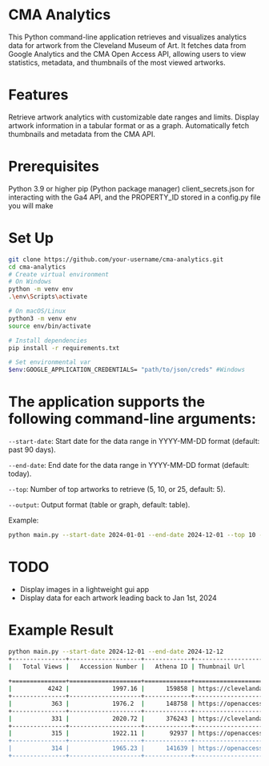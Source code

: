# CMA Analytics
This Python command-line application retrieves and visualizes analytics data for artwork from the Cleveland Museum of Art. It fetches data from Google Analytics and the CMA Open Access API, allowing users to view statistics, metadata, and thumbnails of the most viewed artworks.

# Features
Retrieve artwork analytics with customizable date ranges and limits.
Display artwork information in a tabular format or as a graph.
Automatically fetch thumbnails and metadata from the CMA API.

# Prerequisites
Python 3.9 or higher
pip (Python package manager)
client_secrets.json for interacting with the Ga4 API, and the PROPERTY_ID stored in a config.py file you will make

# Set Up
```bash
git clone https://github.com/your-username/cma-analytics.git
cd cma-analytics
# Create virtual environment
# On Windows
python -m venv env
.\env\Scripts\activate

# On macOS/Linux
python3 -m venv env
source env/bin/activate

# Install dependencies
pip install -r requirements.txt

# Set environmental var
$env:GOOGLE_APPLICATION_CREDENTIALS= "path/to/json/creds" #Windows
```

# The application supports the following command-line arguments:
`--start-date`: Start date for the data range in YYYY-MM-DD format (default: past 90 days).

`--end-date`: End date for the data range in YYYY-MM-DD format (default: today).

`--top`: Number of top artworks to retrieve (5, 10, or 25, default: 5).

`--output`: Output format (table or graph, default: table).

Example:
```bash
python main.py --start-date 2024-01-01 --end-date 2024-12-01 --top 10 --output table
```

# TODO
* Display images in a lightweight gui app
* Display data for each artwork leading back to Jan 1st, 2024

# Example Result

```bash
python main.py --start-date 2024-12-01 --end-date 2024-12-12         
+---------------+--------------------+-------------+---------------------------------------------------------------------+------------------------------------------------------------------------------------------------------------------------------------------------------------------------------------------------------------------------------------------------------------------------------------------------------+
|   Total Views |   Accession Number |   Athena ID | Thumbnail Url                                                       | Tombstone                                                                                                   
                                                                                                                                                                                         |
+===============+====================+=============+=====================================================================+======================================================================================================================================================================================================================================================================================================+
|          4242 |            1997.16 |      159858 | https://clevelandart.org/art/1997.164                               | The Bundle, 1994 or 1995. Janusz Walentynowicz (American, b. 1956). Cast glass and paint; overall: 50 x 39.8 cm (19 11/16 x 15 11/16 in.). The Cleveland Museum of Art, Gift of Robert and Ann Friedman 1997.164                                                                                     |
+---------------+--------------------+-------------+---------------------------------------------------------------------+------------------------------------------------------------------------------------------------------------------------------------------------------------------------------------------------------------------------------------------------------------------------------------------------------+
|           363 |            1976.2  |      148758 | https://openaccess-cdn.clevelandart.org/1976.2/1976.2_web.jpg       | The Crucifixion of Saint Andrew, 1606–7. Caravaggio (Italian, 1571–1610). Oil on canvas; framed: 233.5 x 184 x 12 cm (91 15/16 x 72 7/16 x 4 3/4 in.); unframed: 202.5 x 152.7 cm (79 3/4 x 60 1/8 in.). The Cleveland Museum of Art, Leonard C. Hanna Jr. Fund 1976.2                               |
+---------------+--------------------+-------------+---------------------------------------------------------------------+------------------------------------------------------------------------------------------------------------------------------------------------------------------------------------------------------------------------------------------------------------------------------------------------------+
|           331 |            2020.72 |      376243 | https://clevelandart.org/art/2020.72                                | Androgyny (6 Men + 6 Women), 1982, printed 1999. Nancy Burson (American, b. 1948). Gelatin silver print; image: 22.9 x 20.8 cm (9 x 8 3/16 in.); framed: 48.1 x 44.5 cm (18 15/16 x 17 1/2 in.). The Cleveland Museum of Art, The Jane B. Tripp Charitable Lead Annuity Trust 2020.72 © Nancy Burson |
+---------------+--------------------+-------------+---------------------------------------------------------------------+------------------------------------------------------------------------------------------------------------------------------------------------------------------------------------------------------------------------------------------------------------------------------------------------------+
|           315 |            1922.11 |       92937 | https://openaccess-cdn.clevelandart.org/1922.1133/1922.1133_web.jpg | Stag at Sharkey's, 1909. George Bellows (American, 1882–1925). Oil on canvas; framed: 110 x 140.5 x 8.5 cm (43 5/16 x 55 5/16 x 3 3/8 in.); unframed: 92 x 122.6 cm (36 1/4 x 48 1/4 in.). The Cleveland Museum of Art, Hinman B. Hurlbut Collection 1922.1133                                       |
+---------------+--------------------+-------------+---------------------------------------------------------------------+------------------------------------------------------------------------------------------------------------------------------------------------------------------------------------------------------------------------------------------------------------------------------------------------------+
|           314 |            1965.23 |      141639 | https://openaccess-cdn.clevelandart.org/1965.233/1965.233_web.jpg   | Twilight in the Wilderness, 1860. Frederic Edwin Church (American, 1826–1900). Oil on canvas; framed: 124 x 185 x 13 cm (48 13/16 x 72 13/16 x 5 1/8 in.); unframed: 101.6 x 162.6 cm (40 x 64 in.). The Cleveland Museum of Art, Mr. and Mrs. William H. Marlatt Fund 1965.233                      |
+---------------+--------------------+-------------+---------------------------------------------------------------------+------------------------------------------------------------------------------------------------------------------------------------------------------------------------------------------------------------------------------------------------------------------------------------------------------+
```